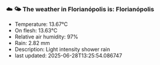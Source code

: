 ### ☁️ 🌤️  The weather in Florianópolis is: Florianópolis

- Temperature: 13.67°C
- On flesh: 13.63°C
- Relative air humidity: 97%
- Rain: 2.82 mm
- Description: Light intensity shower rain
- last updated: 2025-06-28T13:25:54.086747
